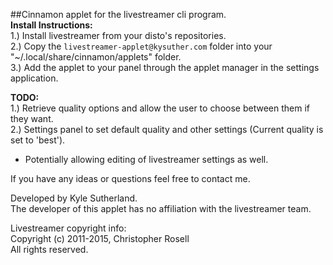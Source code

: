 ##Cinnamon applet for the livestreamer cli program.   
__Install Instructions:__  
1.) Install livestreamer from your disto's repositories.  
2.) Copy the `livestreamer-applet@kysuther.com` folder into your "~/.local/share/cinnamon/applets" folder.  
3.) Add the applet to your panel through the applet manager in the settings application.  

__TODO:__  
1.) Retrieve quality options and allow the user to choose between them if they want.  
2.) Settings panel to set default quality and other settings (Current quality is set to 'best').  
+ Potentially allowing editing of livestreamer settings as well.  
  
If you have any ideas or questions feel free to contact me.  

Developed by Kyle Sutherland.  
The developer of this applet has no affiliation with the livestreamer team.  
  
Livestreamer copyright info:  
Copyright (c) 2011-2015, Christopher Rosell  
All rights reserved.  
